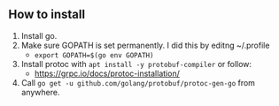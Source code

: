 ## How to install
1. Install go.
2. Make sure GOPATH is set permanently. I did this by editng ~/.profile
    * `export GOPATH=$(go env GOPATH)`
3. Install protoc with `apt install -y protobuf-compiler` or follow:
    * https://grpc.io/docs/protoc-installation/
4. Call `go get -u github.com/golang/protobuf/protoc-gen-go` from anywhere.
